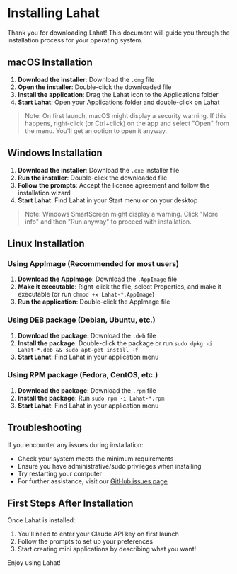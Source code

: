 # Installing Lahat

Thank you for downloading Lahat! This document will guide you through the installation process for your operating system.

## macOS Installation

1. **Download the installer**: Download the `.dmg` file
2. **Open the installer**: Double-click the downloaded file
3. **Install the application**: Drag the Lahat icon to the Applications folder
4. **Start Lahat**: Open your Applications folder and double-click on Lahat

> Note: On first launch, macOS might display a security warning. If this happens, right-click (or Ctrl+click) on the app and select "Open" from the menu. You'll get an option to open it anyway.

## Windows Installation

1. **Download the installer**: Download the `.exe` installer file
2. **Run the installer**: Double-click the downloaded file
3. **Follow the prompts**: Accept the license agreement and follow the installation wizard
4. **Start Lahat**: Find Lahat in your Start menu or on your desktop

> Note: Windows SmartScreen might display a warning. Click "More info" and then "Run anyway" to proceed with installation.

## Linux Installation

### Using AppImage (Recommended for most users)

1. **Download the AppImage**: Download the `.AppImage` file
2. **Make it executable**: Right-click the file, select Properties, and make it executable (or run `chmod +x Lahat-*.AppImage`)
3. **Run the application**: Double-click the AppImage file

### Using DEB package (Debian, Ubuntu, etc.)

1. **Download the package**: Download the `.deb` file
2. **Install the package**: Double-click the package or run `sudo dpkg -i Lahat-*.deb && sudo apt-get install -f`
3. **Start Lahat**: Find Lahat in your application menu

### Using RPM package (Fedora, CentOS, etc.)

1. **Download the package**: Download the `.rpm` file
2. **Install the package**: Run `sudo rpm -i Lahat-*.rpm`
3. **Start Lahat**: Find Lahat in your application menu

## Troubleshooting

If you encounter any issues during installation:

- Check your system meets the minimum requirements
- Ensure you have administrative/sudo privileges when installing
- Try restarting your computer
- For further assistance, visit our [GitHub issues page](https://github.com/Dorky-Robot/lahat/issues)

## First Steps After Installation

Once Lahat is installed:

1. You'll need to enter your Claude API key on first launch
2. Follow the prompts to set up your preferences
3. Start creating mini applications by describing what you want!

Enjoy using Lahat!